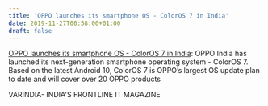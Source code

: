 ```yaml
---
title: 'OPPO launches its smartphone OS - ColorOS 7 in India'
date: 2019-11-27T06:58:00+01:00
draft: false
---
```


[OPPO launches its smartphone OS - ColorOS 7 in India](https://varindia.com/news/oppo-launches-its-smartphone-os--coloros-7-in-india#.Xd4Qh9-b54g.blogger): OPPO India has launched its next-generation smartphone operating system - ColorOS 7. Based on the latest Android 10, ColorOS 7 is OPPO’s largest OS update plan to date and will cover over 20 OPPO products  
  
VARINDIA- INDIA'S FRONTLINE IT MAGAZINE